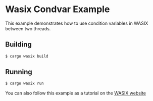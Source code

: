 # Wasix Condvar Example

This example demonstrates how to use condition variables in WASIX between two threads.

## Building

```bash
$ cargo wasix build
```

## Running

```bash
$ cargo wasix run
```

You can also follow this example as a tutorial on the [WASIX website](http://wasix.org/docs/language-guide/rust/tutorials/condvar)
